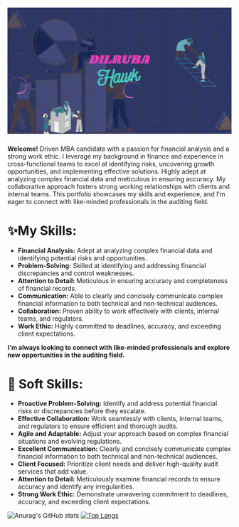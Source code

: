 # <img src="https://github.com/DeeHawk/viz/blob/master/image/DTrim.gif" width="1000"/> 


**Welcome!** Driven MBA candidate with a passion for financial analysis and a strong work ethic.  I leverage my background in finance and experience in cross-functional teams to excel at identifying risks, uncovering growth opportunities, and implementing effective solutions.  Highly adept at analyzing complex financial data and meticulous in ensuring accuracy.  My collaborative approach fosters strong working relationships with clients and internal teams.  This portfolio showcases my skills and experience, and I'm eager to connect with like-minded professionals in the auditing field.

# ✨**My Skills:**

* **Financial Analysis:** Adept at analyzing complex financial data and identifying potential risks and opportunities.
* **Problem-Solving:** Skilled at identifying and addressing financial discrepancies and control weaknesses.
* **Attention to Detail:** Meticulous in ensuring accuracy and completeness of financial records.
* **Communication:** Able to clearly and concisely communicate complex financial information to both technical and non-technical audiences.
* **Collaboration:** Proven ability to work effectively with clients, internal teams, and regulators.
* **Work Ethic:** Highly committed to deadlines, accuracy, and exceeding client expectations.


**I'm always looking to connect with like-minded professionals and explore new opportunities in the auditing field.**

# 🚀 Soft Skills:

* **Proactive Problem-Solving:** Identify and address potential financial risks or discrepancies before they escalate.
* **Effective Collaboration:** Work seamlessly with clients, internal teams, and regulators to ensure efficient and thorough audits.
* **Agile and Adaptable:** Adjust your approach based on complex financial situations and evolving regulations.
* **Excellent Communication:** Clearly and concisely communicate complex financial information to both technical and non-technical audiences.
* **Client Focused:** Prioritize client needs and deliver high-quality audit services that add value.
* **Attention to Detail:** Meticulously examine financial records to ensure accuracy and identify any irregularities.
* **Strong Work Ethic:** Demonstrate unwavering commitment to deadlines, accuracy, and exceeding client expectations.

![Anurag's GitHub stats](https://github-readme-stats.vercel.app/api?username=DilrubaHawk&show_icons=true&theme=transparent)
[![Top Langs](https://github-readme-stats.vercel.app/api/top-langs/?username=anuraghazra&layout=compact)](https://github.com/anuraghazra/github-readme-stats)
